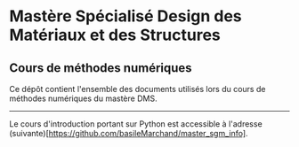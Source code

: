 # Mastère Spécialisé Design des Matériaux et des Structures

## Cours de méthodes numériques 


Ce dépôt contient l'ensemble des documents utilisés lors du cours de méthodes numériques du mastère DMS. 

--------------------------

Le cours d'introduction portant sur Python est accessible à l'adresse (suivante)[https://github.com/basileMarchand/master_sgm_info].


